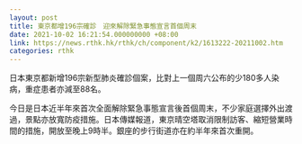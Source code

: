 ```yaml
---
layout: post
title: 東京都增196宗確診　迎來解除緊急事態宣言首個周末
date: 2021-10-02 16:21:54.000000000 +08:00
link: https://news.rthk.hk/rthk/ch/component/k2/1613222-20211002.htm
categories: rthk
---
```


日本東京都新增196宗新型肺炎確診個案，比對上一個周六公布的少180多人染病，重症患者亦減至88名。

今日是日本近半年來首次全面解除緊急事態宣言後首個周末，不少家庭選擇外出渡過，景點亦放寬防疫措施。日本傳媒報道，東京晴空塔取消限制訪客、縮短營業時間的措施，開放至晚上9時半。銀座的步行街道亦在約半年來首次重開。
